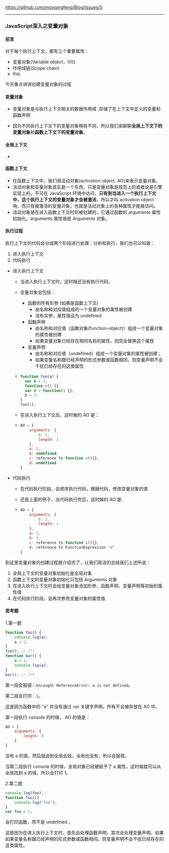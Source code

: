 https://github.com/mqyqingfeng/Blog/issues/5

------

### JavaScript深入之变量对象

#### 前言

对于每个执行上下文，都有三个重要属性：

- 变量对象(Variable object，VO)
- 作用域链(Scope chain)
- this

今天重点讲讲创建变量对象的过程

#### 变量对象

- 变量对象是与执行上下文相关的数据作用域 ,存储了在上下文中定义的变量和函数声明 

- 因为不同执行上下文下的变量对象稍有不同，所以我们来聊聊**全局上下文下的变量对象**和**函数上下文下的变量对象**。

#### 全局上下文

- 

#### 函数上下文

- 在函数上下文中，我们用活动对象(activation object, AO)来表示变量对象。
- 活动对象和变量对象其实是一个东西，只是变量对象是规范上的或者说是引擎实现上的，不可在 JavaScript 环境中访问，**只有到当进入一个执行上下文中，这个执行上下文的变量对象才会被激活**，所以才叫 activation object 呐，而只有被激活的变量对象，也就是活动对象上的各种属性才能被访问。
- 活动对象是在进入函数上下文时刻被创建的，它通过函数的 arguments 属性初始化。arguments 属性值是 Arguments 对象。

#### 执行过程

执行上下文的代码会分成两个阶段进行处理：分析和执行，我们也可以叫做：

1. 进入执行上下文
2. 代码执行

- 进入执行上下文

  - 当进入执行上下文时，这时候还没有执行代码，

  - 变量对象会包括：

    - 函数的所有形参 (如果是函数上下文)
      - 由名称和对应值组成的一个变量对象的属性被创建
      - 没有实参，属性值设为 undefined
    - 函数声明
      - 由名称和对应值（函数对象(function-object)）组成一个变量对象的属性被创建
      - 如果变量对象已经存在相同名称的属性，则完全替换这个属性
    - 变量声明
      - 由名称和对应值（undefined）组成一个变量对象的属性被创建；
      - 如果变量名称跟已经声明的形式参数或函数相同，则变量声明不会干扰已经存在的这类属性

  - ```javascript
    function foo(a) {
      var b = 2;
      function c() {}
      var d = function() {};
      b = 3;
    }
    foo(1);
    ```

  - 在进入执行上下文后，这时候的 AO 是：

  - ```javascript
    AO = {
        arguments: {
            0: 1,
            length: 1
        },
        a: 1,
        b: undefined,
        c: reference to function c(){},
        d: undefined
    }
    ```

- 代码执行

  - 在代码执行阶段，会顺序执行代码，根据代码，修改变量对象的值

  - 还是上面的例子，当代码执行完后，这时候的 AO 是:

  - ```javascript
    AO = {
        arguments: {
            0: 1,
            length: 1
        },
        a: 1,
        b: 3,
        c: reference to function c(){},
        d: reference to FunctionExpression "d"
    }
    ```

到这里变量对象的创建过程就介绍完了，让我们简洁的总结我们上述所说：

1. 全局上下文的变量对象初始化是全局对象
2. 函数上下文的变量对象初始化只包括 Arguments 对象
3. 在进入执行上下文时会给变量对象添加形参、函数声明、变量声明等初始的属性值
4. 在代码执行阶段，会再次修改变量对象的属性值

#### 思考题

1.第一题

```JavaScript
function foo() {
    console.log(a);
    a = 1;
}
foo(); // ???
function bar() {
    a = 1;
    console.log(a);
}
bar(); // ???
```

第一段会报错：`Uncaught ReferenceError: a is not defined`。

第二段会打印：`1`。

这是因为函数中的 "a" 并没有通过 var 关键字声明，所有不会被存放在 AO 中。

第一段执行 console 的时候， AO 的值是：

```JavaScript
AO = {
    arguments: {
        length: 0
    }
}
```

没有 a 的值，然后就会到全局去找，全局也没有，所以会报错。

当第二段执行 console 的时候，全局对象已经被赋予了 a 属性，这时候就可以从全局找到 a 的值，所以会打印 1。

2.第二题

```JavaScript
console.log(foo);
function foo(){
    console.log("foo");
}
var foo = 1;
```

会打印函数，而不是 undefined 。

这是因为在进入执行上下文时，首先会处理函数声明，其次会处理变量声明，如果如果变量名称跟已经声明的形式参数或函数相同，则变量声明不会干扰已经存在的这类属性。




























